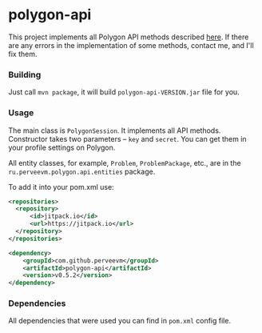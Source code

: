 # polygon-api

This project implements all Polygon API methods described [here](https://docs.google.com/document/d/1mb6CDWpbLQsi7F5UjAdwXdbCpyvSgWSXTJVHl52zZUQ/edit#heading=h.7qf3ungxcp7r). If there are any errors in the implementation of some methods, contact me, and I'll fix them.

### Building

Just call `mvn package`, it will build `polygon-api-VERSION.jar` file for you.

### Usage

The main class is `PolygonSession`. It implements all API methods. Constructor takes two parameters – `key` and `secret`. You can get them in your profile settings on Polygon.

All entity classes, for example, `Problem`, `ProblemPackage`, etc., are in the `ru.perveevm.polygon.api.entities` package.

To add it into your pom.xml use:

```xml
<repositories>
  <repository>
      <id>jitpack.io</id>
      <url>https://jitpack.io</url>
  </repository>
</repositories>

<dependency>
    <groupId>com.github.perveevm</groupId>
    <artifactId>polygon-api</artifactId>
    <version>v0.5.2</version>
</dependency>
```

### Dependencies

All dependencies that were used you can find in `pom.xml` config file.
